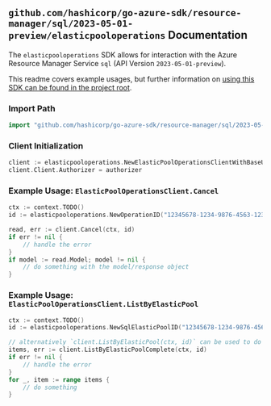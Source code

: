 
## `github.com/hashicorp/go-azure-sdk/resource-manager/sql/2023-05-01-preview/elasticpooloperations` Documentation

The `elasticpooloperations` SDK allows for interaction with the Azure Resource Manager Service `sql` (API Version `2023-05-01-preview`).

This readme covers example usages, but further information on [using this SDK can be found in the project root](https://github.com/hashicorp/go-azure-sdk/tree/main/docs).

### Import Path

```go
import "github.com/hashicorp/go-azure-sdk/resource-manager/sql/2023-05-01-preview/elasticpooloperations"
```


### Client Initialization

```go
client := elasticpooloperations.NewElasticPoolOperationsClientWithBaseURI("https://management.azure.com")
client.Client.Authorizer = authorizer
```


### Example Usage: `ElasticPoolOperationsClient.Cancel`

```go
ctx := context.TODO()
id := elasticpooloperations.NewOperationID("12345678-1234-9876-4563-123456789012", "example-resource-group", "serverValue", "elasticPoolValue", "operationIdValue")

read, err := client.Cancel(ctx, id)
if err != nil {
	// handle the error
}
if model := read.Model; model != nil {
	// do something with the model/response object
}
```


### Example Usage: `ElasticPoolOperationsClient.ListByElasticPool`

```go
ctx := context.TODO()
id := elasticpooloperations.NewSqlElasticPoolID("12345678-1234-9876-4563-123456789012", "example-resource-group", "serverValue", "elasticPoolValue")

// alternatively `client.ListByElasticPool(ctx, id)` can be used to do batched pagination
items, err := client.ListByElasticPoolComplete(ctx, id)
if err != nil {
	// handle the error
}
for _, item := range items {
	// do something
}
```
